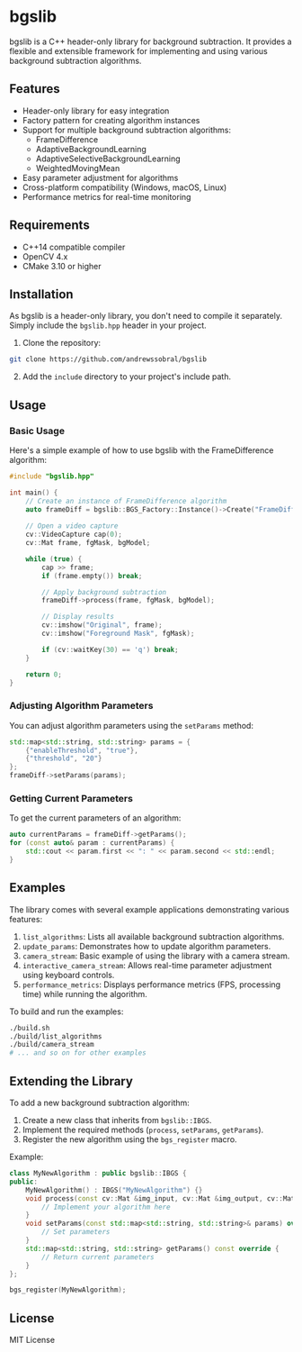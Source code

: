 # bgslib

bgslib is a C++ header-only library for background subtraction. It provides a flexible and extensible framework for implementing and using various background subtraction algorithms.

## Features

- Header-only library for easy integration
- Factory pattern for creating algorithm instances
- Support for multiple background subtraction algorithms:
  - FrameDifference
  - AdaptiveBackgroundLearning
  - AdaptiveSelectiveBackgroundLearning
  - WeightedMovingMean
- Easy parameter adjustment for algorithms
- Cross-platform compatibility (Windows, macOS, Linux)
- Performance metrics for real-time monitoring

## Requirements

- C++14 compatible compiler
- OpenCV 4.x
- CMake 3.10 or higher

## Installation

As bgslib is a header-only library, you don't need to compile it separately. Simply include the `bgslib.hpp` header in your project.

1. Clone the repository:

```bash
git clone https://github.com/andrewssobral/bgslib
```

2. Add the `include` directory to your project's include path.

## Usage

### Basic Usage

Here's a simple example of how to use bgslib with the FrameDifference algorithm:

```cpp
#include "bgslib.hpp"

int main() {
    // Create an instance of FrameDifference algorithm
    auto frameDiff = bgslib::BGS_Factory::Instance()->Create("FrameDifference");
    
    // Open a video capture
    cv::VideoCapture cap(0);
    cv::Mat frame, fgMask, bgModel;

    while (true) {
        cap >> frame;
        if (frame.empty()) break;

        // Apply background subtraction
        frameDiff->process(frame, fgMask, bgModel);

        // Display results
        cv::imshow("Original", frame);
        cv::imshow("Foreground Mask", fgMask);

        if (cv::waitKey(30) == 'q') break;
    }

    return 0;
}
```

### Adjusting Algorithm Parameters

You can adjust algorithm parameters using the `setParams` method:

```cpp
std::map<std::string, std::string> params = {
    {"enableThreshold", "true"},
    {"threshold", "20"}
};
frameDiff->setParams(params);
```

### Getting Current Parameters

To get the current parameters of an algorithm:

```cpp
auto currentParams = frameDiff->getParams();
for (const auto& param : currentParams) {
    std::cout << param.first << ": " << param.second << std::endl;
}
```

## Examples

The library comes with several example applications demonstrating various features:

1. `list_algorithms`: Lists all available background subtraction algorithms.
2. `update_params`: Demonstrates how to update algorithm parameters.
3. `camera_stream`: Basic example of using the library with a camera stream.
4. `interactive_camera_stream`: Allows real-time parameter adjustment using keyboard controls.
5. `performance_metrics`: Displays performance metrics (FPS, processing time) while running the algorithm.

To build and run the examples:

```bash
./build.sh
./build/list_algorithms
./build/camera_stream
# ... and so on for other examples
```

## Extending the Library

To add a new background subtraction algorithm:

1. Create a new class that inherits from `bgslib::IBGS`.
2. Implement the required methods (`process`, `setParams`, `getParams`).
3. Register the new algorithm using the `bgs_register` macro.

Example:

```cpp
class MyNewAlgorithm : public bgslib::IBGS {
public:
    MyNewAlgorithm() : IBGS("MyNewAlgorithm") {}
    void process(const cv::Mat &img_input, cv::Mat &img_output, cv::Mat &img_bgmodel) override {
        // Implement your algorithm here
    }
    void setParams(const std::map<std::string, std::string>& params) override {
        // Set parameters
    }
    std::map<std::string, std::string> getParams() const override {
        // Return current parameters
    }
};

bgs_register(MyNewAlgorithm);
```

## License

MIT License
